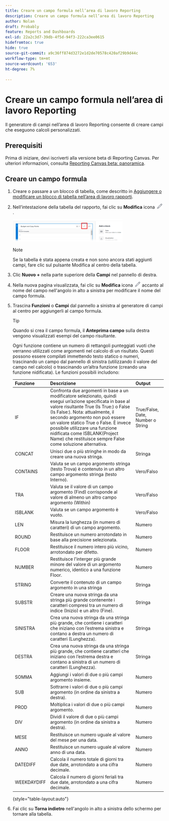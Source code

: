 ```yaml
---
title: Creare un campo formula nell’area di lavoro Reporting
description: Creare un campo formula nell’area di lavoro Reporting
author: Nolan
draft: Probably
feature: Reports and Dashboards
exl-id: 22a2c3d7-39db-4f5d-94f3-222ca3ee0615
hidefromtoc: true
hide: true
source-git-commit: a9c36ff874d3272e1d2de70578c420af29b9d44c
workflow-type: tm+mt
source-wordcount: '653'
ht-degree: 7%

---
```



# Creare un campo formula nell’area di lavoro Reporting

Il generatore di campi nell’area di lavoro Reporting consente di creare campi che eseguono calcoli personalizzati.

## Prerequisiti

Prima di iniziare, devi iscriverti alla versione beta di Reporting Canvas. Per ulteriori informazioni, consulta [Reporting Canvas beta: panoramica](/help/quicksilver/product-announcements/betas/canvas-dashboards-beta/reporting-canvas-beta-overview.md).

## Creare un campo formula

1. Creare o passare a un blocco di tabella, come descritto in [Aggiungere o modificare un blocco di tabella nell’area di lavoro rapporti](../../../reports-and-dashboards/reporting-canvas/table-blocks/add-or-edit-report-table.md).
1. Nell’intestazione della tabella del rapporto, fai clic su **Modifica** icona ![](assets/edit-icon.png).

   ![](assets/edit-icon-table-header-350x71.png)

   >[!NOTE]
   >
   >Se la tabella è stata appena creata e non sono ancora stati aggiunti campi, fare clic sul pulsante Modifica al centro della tabella.

1. Clic **Nuovo +** nella parte superiore della **Campi** nel pannello di destra.
1. Nella nuova pagina visualizzata, fai clic su **Modifica** icona ![](assets/edit-icon.png) accanto al nome del campo nell&#39;angolo in alto a sinistra per modificare il nome del campo formula.
1. Trascina **Funzioni** o **Campi** dal pannello a sinistra al generatore di campi al centro per aggiungerli al campo formula.


   >[!TIP]
   >
   >Quando si crea il campo formula, il **Anteprima campo** sulla destra vengono visualizzati esempi del campo risultante.

   Ogni funzione contiene un numero di rettangoli punteggiati vuoti che verranno utilizzati come argomenti nel calcolo di un risultato. Questi possono essere compilati immettendo testo statico o numeri, trascinando un campo dal pannello di sinistra (utilizzando il valore del campo nel calcolo) o trascinando un’altra funzione (creando una funzione nidificata). Le funzioni possibili includono:

   | Funzione | Descrizione | Output |
   |---|---|---|
   | IF | Confronta due argomenti in base a un modificatore selezionato, quindi esegui un’azione specificata in base al valore risultante True (Is True:) o False (Is False:). Nota: attualmente, il secondo argomento non può essere un valore statico True o False. È invece possibile utilizzare una funzione nidificata come ISBLANK(Project Name) che restituisce sempre False come soluzione alternativa. | True/False, Date, Number o String |
   | CONCAT | Unisci due o più stringhe in modo da creare una nuova stringa. | Stringa |
   | CONTAINS | Valuta se un campo argomento stringa (testo Trova) è contenuto in un altro campo argomento stringa (testo Interno). | Vero/Falso |
   | TRA | Valuta se il valore di un campo argomento (Find) corrisponde al valore di almeno un altro campo argomento (Within) | Vero/Falso |
   | ISBLANK | Valuta se un campo argomento è vuoto. | Vero/Falso |
   | LEN | Misura la lunghezza (in numero di caratteri) di un campo argomento. | Numero |
   | ROUND | Restituisce un numero arrotondato in base alla precisione selezionata. | Numero |
   | FLOOR | Restituisce il numero intero più vicino, arrotondato per difetto. | Numero |
   | NUMBER | Restituisce l&#39;interger più grande minore del valore di un argomento numerico, identico a una funzione Floor. | Numero |
   | STRING | Converte il contenuto di un campo argomento in una stringa | Stringa |
   | SUBSTR | Creare una nuova stringa da una stringa più grande contenente i caratteri compresi tra un numero di indice (Inizio) e un altro (Fine). | Stringa |
   | SINISTRA | Crea una nuova stringa da una stringa più grande, che contiene i caratteri che iniziano con l’estrema sinistra e contano a destra un numero di caratteri (Lunghezza). | Stringa |
   | DESTRA | Crea una nuova stringa da una stringa più grande, che contiene caratteri che iniziano con l’estrema destra e contano a sinistra di un numero di caratteri (Lunghezza). | Stringa |
   | SOMMA | Aggiungi i valori di due o più campi argomento insieme. | Numero |
   | SUB | Sottrarre i valori di due o più campi argomento (in ordine da sinistra a destra). | Numero |
   | PROD | Moltiplica i valori di due o più campi argomento. | Numero |
   | DIV | Dividi il valore di due o più campi argomento (in ordine da sinistra a destra). | Numero |
   | MESE | Restituisce un numero uguale al valore del mese per una data. | Numero |
   | ANNO | Restituisce un numero uguale al valore anno di una data. | Numero |
   | DATEDIFF | Calcola il numero totale di giorni tra due date, arrotondato a una cifra decimale. | Numero |
   | WEEKDAYDIFF | Calcola il numero di giorni feriali tra due date, arrotondato a una cifra decimale. | Numero |

   {style="table-layout:auto"}

1. Fai clic su **Torna indietro** nell&#39;angolo in alto a sinistra dello schermo per tornare alla tabella.
